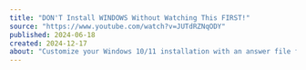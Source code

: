 ```yaml
---
title: "DON'T Install WINDOWS Without Watching This FIRST!"
source: "https://www.youtube.com/watch?v=JUTdRZNqODY"
published: 2024-06-18
created: 2024-12-17
about: "Customize your Windows 10/11 installation with an answer file for a clean, bloatware-free experience.  Learn two methods to embed the file and streamline your Windows setup."
---
```

